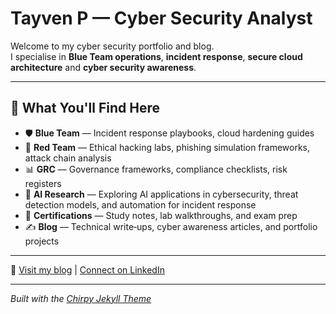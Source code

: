 # Tayven P — Cyber Security Analyst

Welcome to my cyber security portfolio and blog.  
I specialise in **Blue Team operations**, **incident response**, **secure cloud architecture** and **cyber security awareness**.  

---

## 📂 What You'll Find Here
- 🛡 **Blue Team** — Incident response playbooks, cloud hardening guides
- 🎯 **Red Team** — Ethical hacking labs, phishing simulation frameworks, attack chain analysis
- 📊 **GRC** — Governance frameworks, compliance checklists, risk registers
- 🤖 **AI Research** — Exploring AI applications in cybersecurity, threat detection models, and automation for incident response
- 📜 **Certifications** — Study notes, lab walkthroughs, and exam prep
- ✍ **Blog** — Technical write‑ups, cyber awareness articles, and portfolio projects

---

🔗 [Visit my blog](https://tayvenp.github.io) | [Connect on LinkedIn](https://linkedin.com/in/yourprofile)

---


*Built with the [Chirpy Jekyll Theme](https://github.com/cotes2020/jekyll-theme-chirpy)*
<!-- 
## Chirpy Starter

[![Gem Version](https://img.shields.io/gem/v/jekyll-theme-chirpy)][gem]&nbsp;
[![GitHub license](https://img.shields.io/github/license/cotes2020/chirpy-starter.svg?color=blue)][mit]

When installing the [**Chirpy**][chirpy] theme through [RubyGems.org][gem], Jekyll can only read files in the folders
`_data`, `_layouts`, `_includes`, `_sass` and `assets`, as well as a small part of options of the `_config.yml` file
from the theme's gem. If you have ever installed this theme gem, you can use the command
`bundle info --path jekyll-theme-chirpy` to locate these files.

The Jekyll team claims that this is to leave the ball in the user’s court, but this also results in users not being
able to enjoy the out-of-the-box experience when using feature-rich themes.

To fully use all the features of **Chirpy**, you need to copy the other critical files from the theme's gem to your
Jekyll site. The following is a list of targets:

```shell
.
├── _config.yml
├── _plugins
├── _tabs
└── index.html
```

To save you time, and also in case you lose some files while copying, we extract those files/configurations of the
latest version of the **Chirpy** theme and the [CD][CD] workflow to here, so that you can start writing in minutes.

## Usage

Check out the [theme's docs](https://github.com/cotes2020/jekyll-theme-chirpy/wiki).

## Contributing

This repository is automatically updated with new releases from the theme repository. If you encounter any issues or want to contribute to its improvement, please visit the [theme repository][chirpy] to provide feedback.

## License

This work is published under [MIT][mit] License.

[gem]: https://rubygems.org/gems/jekyll-theme-chirpy
[chirpy]: https://github.com/cotes2020/jekyll-theme-chirpy/
[CD]: https://en.wikipedia.org/wiki/Continuous_deployment
[mit]: https://github.com/cotes2020/chirpy-starter/blob/master/LICENSE

-->
